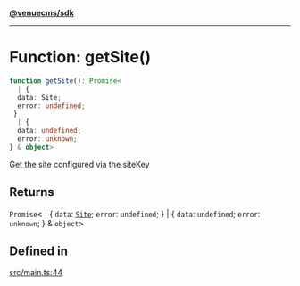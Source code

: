 [**@venuecms/sdk**](../Index.md)

***

# Function: getSite()

```ts
function getSite(): Promise<
  | {
  data: Site;
  error: undefined;
 }
  | {
  data: undefined;
  error: unknown;
} & object>
```

Get the site configured via the siteKey

## Returns

`Promise`\<
  \| \{
  `data`: [`Site`](../type-aliases/Site.md);
  `error`: `undefined`;
 \}
  \| \{
  `data`: `undefined`;
  `error`: `unknown`;
 \} & `object`\>

## Defined in

[src/main.ts:44](https://github.com/venuecms/sdk/blob/5ffcc8d3f9c61b78cab459f936084b3f631fac13/src/main.ts#L44)
